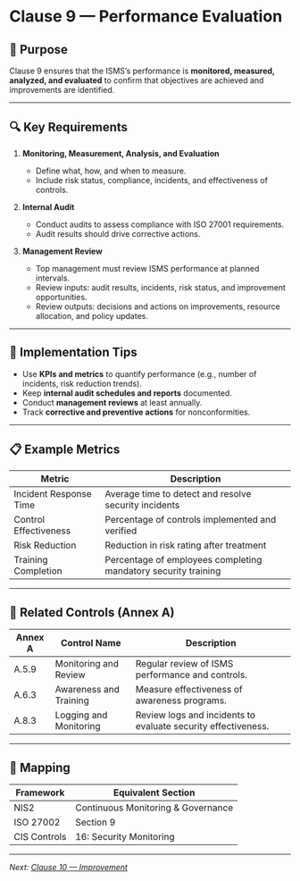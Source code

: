 # Clause 9 — Performance Evaluation

## 🎯 Purpose
Clause 9 ensures that the ISMS’s performance is **monitored, measured, analyzed, and evaluated** to confirm that objectives are achieved and improvements are identified.

---

## 🔍 Key Requirements

1. **Monitoring, Measurement, Analysis, and Evaluation**  
   - Define what, how, and when to measure.  
   - Include risk status, compliance, incidents, and effectiveness of controls.

2. **Internal Audit**  
   - Conduct audits to assess compliance with ISO 27001 requirements.  
   - Audit results should drive corrective actions.

3. **Management Review**  
   - Top management must review ISMS performance at planned intervals.  
   - Review inputs: audit results, incidents, risk status, and improvement opportunities.  
   - Review outputs: decisions and actions on improvements, resource allocation, and policy updates.

---

## 🧠 Implementation Tips

- Use **KPIs and metrics** to quantify performance (e.g., number of incidents, risk reduction trends).  
- Keep **internal audit schedules and reports** documented.  
- Conduct **management reviews** at least annually.  
- Track **corrective and preventive actions** for nonconformities.

---

## 📋 Example Metrics

| Metric | Description |
|--------|-------------|
| Incident Response Time | Average time to detect and resolve security incidents |
| Control Effectiveness | Percentage of controls implemented and verified |
| Risk Reduction | Reduction in risk rating after treatment |
| Training Completion | Percentage of employees completing mandatory security training |

---

## 🔗 Related Controls (Annex A)

| Annex A | Control Name | Description |
|----------|---------------|-------------|
| A.5.9 | Monitoring and Review | Regular review of ISMS performance and controls. |
| A.6.3 | Awareness and Training | Measure effectiveness of awareness programs. |
| A.8.3 | Logging and Monitoring | Review logs and incidents to evaluate security effectiveness. |

---

## 🧩 Mapping

| Framework | Equivalent Section |
|------------|--------------------|
| NIS2 | Continuous Monitoring & Governance |
| ISO 27002 | Section 9 |
| CIS Controls | 16: Security Monitoring |

---

*Next: [Clause 10 — Improvement](./10_Improvement.md)*
